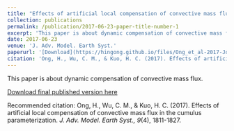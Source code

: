 ```yaml
---
title: "Effects of artificial local compensation of convective mass flux in the cumulus parameterization"
collection: publications
permalink: /publication/2017-06-23-paper-title-number-1
excerpt: 'This paper is about dynamic compensation of convective mass flux.'
date: 2017-06-23
venue: 'J. Adv. Model. Earth Syst.'
paperurl: '[Download](https://hingong.github.io/files/Ong_et_al-2017-Journal_of_Advances_in_Modeling_Earth_Systems.pdf)'
citation: 'Ong, H., Wu, C. M., & Kuo, H. C. (2017). Effects of artificial local compensation of convective mass flux in the cumulus parameterization. <i>J. Adv. Model. Earth Syst., 9</i>(4), 1811-1827, doi:10.1002/2017MS000926'
---
```

This paper is about dynamic compensation of convective mass flux.

[Download final published version here](https://hingong.github.io/files/Ong_et_al-2017-Journal_of_Advances_in_Modeling_Earth_Systems.pdf)

Recommended citation: Ong, H., Wu, C. M., & Kuo, H. C. (2017). Effects of artificial local compensation of convective mass flux in the cumulus parameterization. <i>J. Adv. Model. Earth Syst., 9</i>(4), 1811-1827.
